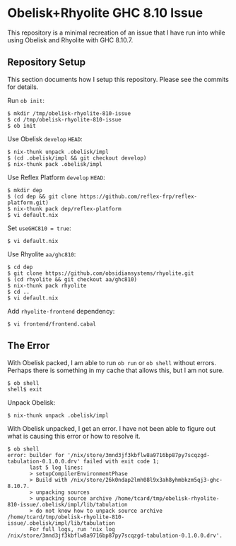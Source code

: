 # Obelisk+Rhyolite GHC 8.10 Issue

This repository is a minimal recreation of an issue that I have run into while
using Obelisk and Rhyolite with GHC 8.10.7.

## Repository Setup

This section documents how I setup this repository.  Please see the commits
for details.

Run `ob init`:

```
$ mkdir /tmp/obelisk-rhyolite-810-issue
$ cd /tmp/obelisk-rhyolite-810-issue
$ ob init
```

Use Obelisk `develop` `HEAD`:

```
$ nix-thunk unpack .obelisk/impl
$ (cd .obelisk/impl && git checkout develop)
$ nix-thunk pack .obelisk/impl
```

Use Reflex Platform `develop` `HEAD`:

```
$ mkdir dep
$ (cd dep && git clone https://github.com/reflex-frp/reflex-platform.git)
$ nix-thunk pack dep/reflex-platform
$ vi default.nix
```

Set `useGHC810 = true`:

```
$ vi default.nix
```

Use Rhyolite `aa/ghc810`:

```
$ cd dep
$ git clone https://github.com/obsidiansystems/rhyolite.git
$ (cd rhyolite && git checkout aa/ghc810)
$ nix-thunk pack rhyolite
$ cd ..
$ vi default.nix
```

Add `rhyolite-frontend` dependency:

```
$ vi frontend/frontend.cabal
```

## The Error

With Obelisk packed, I am able to run `ob run` or `ob shell` without errors.
Perhaps there is something in my cache that allows this, but I am not sure.

```
$ ob shell
shell$ exit
```

Unpack Obelisk:

```
$ nix-thunk unpack .obelisk/impl
```

With Obelisk unpacked, I get an error.  I have not been able to figure out
what is causing this error or how to resolve it.

```
$ ob shell
error: builder for '/nix/store/3mnd3jf3kbflw8a9716bp87py7scqzgd-tabulation-0.1.0.0.drv' failed with exit code 1;
       last 5 log lines:
       > setupCompilerEnvironmentPhase
       > Build with /nix/store/26k0ndap2lmh08l9x3ah8yhmbkzm5qj3-ghc-8.10.7.
       > unpacking sources
       > unpacking source archive /home/tcard/tmp/obelisk-rhyolite-810-issue/.obelisk/impl/lib/tabulation
       > do not know how to unpack source archive /home/tcard/tmp/obelisk-rhyolite-810-issue/.obelisk/impl/lib/tabulation
       For full logs, run 'nix log /nix/store/3mnd3jf3kbflw8a9716bp87py7scqzgd-tabulation-0.1.0.0.drv'.
```
